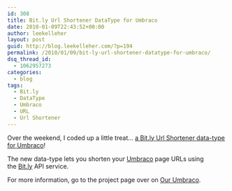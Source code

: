 ```yaml
---
id: 308
title: Bit.ly Url Shortener DataType for Umbraco
date: 2010-01-09T22:43:52+00:00
author: leekelleher
layout: post
guid: http://blog.leekelleher.com/?p=194
permalink: /2010/01/09/bit-ly-url-shortener-datatype-for-umbraco/
dsq_thread_id:
  - 1062957273
categories:
  - blog
tags:
  - Bit.ly
  - DataType
  - Umbraco
  - URL
  - Url Shortener
---
```

Over the weekend, I coded up a little treat&#8230; [a Bit.ly Url Shortener data-type for Umbraco](http://our.umbraco.org/projects/bitly-url-shortener)!

The new data-type lets you shorten your [Umbraco](http://umbraco.org/) page URLs using the [Bit.ly](http://bit.ly/) API service.

For more information, go to the project page over on [Our Umbraco](http://our.umbraco.org/projects/bitly-url-shortener).